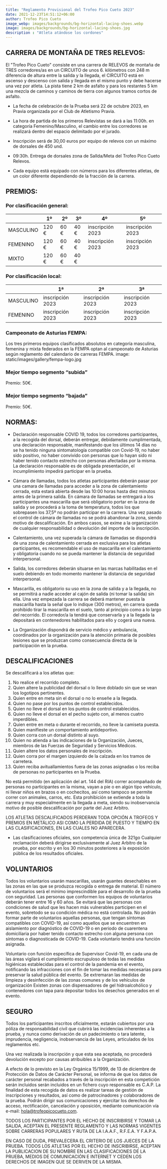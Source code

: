```yaml
---
title: "Reglamento Provisional del Trofeo Pico Cueto 2023"
date: 2021-12-23T14:51:12+06:00
author: Trofeo Pico Cueto
image_webp: images/backgrounds/bg-horizontal-lacing-shoes.webp
image: images/backgrounds/bg-horizontal-lacing-shoes.jpg
description : "Atleta atándose los cordones"
---
```



## CARRERA DE MONTAÑA DE TRES RELEVOS: 

El "Trofeo Pico Cueto" consiste en una carrera de RELEVOS de montaña de TRES corredores/as en un CIRCUITO de unos 6. kilómetros con 248 m diferencia de altura entre la salida y la llegada, el CIRCUITO está en ascenso y descenso con salida y llegada en el mismo punto y debe hacerse una vez por atleta. La pista tiene 2 km de asfalto y para los restantes 5 km una mezcla de caminos y caminos de tierra con algunos tramos cortos de asfalto.

* La fecha de celebración de la Prueba será 22 de octubre 2023, en Pravia organizada por el Club de Atletismo Pravia. 

* La hora de partida de los primeros Relevistas se dará a las 11:00h. en categoría Femenino/Masculino, el cambio entre los corredores se realizará dentro del espacio delimitado por el jurado.

* Inscripción será de 30,00 euros por equipo de relevos con un máximo de dorsales de 450 und.

* 09:30h. Entrega de dorsales zona de SalIda/Meta del Trofeo Pico Cueto Relevos.

* Cada equipo está equipado con números para los diferentes atletas, de un color diferente dependiendo de la fracción de la carrera.

## PREMIOS:

### Por clasificación general:

| | 1º | 2º | 3º | 4º | 5º | 
| --| -------- | -------- | -------- | -------- | -------- |    
| MASCULINO | 120 €| 60 € | 40 € | inscripción 2023 | inscripción 2023 | 
| FEMENINO | 120 € | 60 € | 40 € | inscripción 2023 | inscripción 2023 | 
| MIXTO | 120 € | 60 € | 40 € | 

### Por clasificación local:

| | 1ª | 2ª| 3ª | 
| --| -------- | -------- | -------- |  
| MASCULINO | inscripción 2023 | inscripción 2023 | inscripción 2023 |
| FEMENINO | inscripción 2023 | inscripción 2023 | inscripción 2023 | 

### Campeonato de Asturias FEMPA:
Los tres primeros equipos clasificados absolutos en categoría masculina, femenina y mixta federados en la FEMPA optan al campeonato de Asturias según reglamento del calendario de carreras FEMPA.
image: static/images/gallery/fempa-logo.jpg

### Mejor tiempo segmento “subida” 

Premio: 50€.

### Mejor tiempo segmento “bajada” 

Premio: 50€.

## NORMAS:

* Declaración responsable COVID 19, todos los corredores participantes, a la recogida del dorsal, deberán entregar, debidamente cumplimentada, una declaración responsable, manifestando que los últimos 14 días no se ha tenido ninguna sintomatología compatible con Covid-19, no haber sido positivo, no haber convivido con personas que lo hayan sido ni haber tenido contacto estrecho con personas afectadas por la misma. La declaración responsable es de obligada presentación, el incumplimiento impedirá participar en la prueba.

* Cámara de llamadas, todos los atletas participantes deberán pasar por una camara de llamadas para acceder a la zona de calentamiento cerrada, esta estará abierta desde las 10:00 horas hasta diez minutos antes de la primera salida. En cámara de llamadas se entregará a los participantes una mascarilla que será obligatorio portar en la zona de salida y se procederá a la toma de temperatura, todos los que sobrepasen los 37,5º no podrán participar en la carrera. Una vez pasado el control de cámara de llamadas no se podrá abandonar la zona, siendo motivo de descalificación. En ambos casos, se exime a la organización de cualquier responsabilidad o devolución del importe de la inscripción. 

* Calentamiento, una vez superada la cámara de llamadas se dispondrá de una zona de calentamiento cerrada en exclusiva para los atletas participantes, es recomendable el uso de mascarilla en el calentamiento y obligatoria cuando no se pueda mantener la distancia de seguridad interpersonal.

* Salida, los corredores deberán situarse en las marcas habilitadas en el suelo debiendo en todo momento mantener la distancia de seguridad interpersonal. 

* Mascarilla, es obligatorio su uso en la zona de salida y a la llegada, no se permitirá a nadie acceder al cajón de salida (ni tomar la salida) sin ella. Una vez empezada la carrera se deberá mantener puesta la mascarilla hasta la señal que lo indique (300 metros), en carrera queda prohibido tirar la mascarilla en el suelo, tanto al principio como a lo largo del recorrido. El corredor/a la tendrá que conservarla y a la llegada la depositará en contenedores habilitados para ello y cogerá una nueva. 

* La Organización dispondrá de servicio médico y ambulancia, coordinados por la organización para la atención primaria de posibles lesiones que se produzcan como consecuencia directa de la participación en la prueba.


##  DESCALIFICACIONES

Se descalificará a los atletas que:

1.	No realice el recorrido completo.
2.	Quien altere la publicidad del dorsal o lo lleve doblado sin que se vean los logotipos pertinentes.
3.	Quien entre en meta sin el dorsal o no lo enseñe a la llegada.
4.	Quien no pase por los puntos de control establecidos.
5.	Quien no lleve el dorsal en los puntos de control establecidos.
6.	Quien no lleve el dorsal en el pecho sujeto con, al menos cuatro imperdibles.
7.	Quien entre en meta o durante el recorrido, no lleve la camiseta puesta.
8.	Quien manifieste un comportamiento antideportivo.
9.	Quien corra con un dorsal distinto al suyo.
10.	Quien no atienda a las indicaciones de la Organización, Jueces, miembros de las Fuerzas de Seguridad y Servicios Médicos.
11.	Quien altere los datos personales de inscripción.
12.	Quien corra por el margen izquierdo de la calzada en los tramos de carretera.
13.	Quien reciba avituallamientos fuera de las zonas asignadas o los reciba de personas no participantes en la Prueba.

No está permitido (en aplicación del art. 144 del RIA) correr acompañado de personas no participantes en la misma, vayan a pie o en algún tipo vehículo, ni llevar niños en brazos o en cochecitos, así como tampoco se permite correr con animales, carros, etc. Esta prohibición se extiende a toda la carrera y muy especialmente en la llegada a meta, siendo su inobservancia motivo de posible descalificación por parte del Juez Arbitro.

LOS ATLETAS DESCALIFICADOS PERDERAN TODA OPCIÓN A TROFEOS Y PREMIOS EN METÁLICO ASI COMO LA PERDIDA DE PUESTO Y TIEMPO EN LAS CLASIFICACIONES, EN LAS CUALES NO APARECERA.

* Las clasificaciones oficiales, son competencia única de 321go
Cualquier reclamación deberá dirigirse exclusivamente al Juez Arbitro de la prueba, por escrito y en los 30 minutos posteriores a la exposición pública de los resultados oficiales.

## VOLUNTARIOS

Todos los voluntarios usarán mascarillas, usarán guantes desechables en las zonas en las que se produzca recogida o entrega de material. El número de voluntarios será el mínimo imprescindible para el desarrollo de la prueba con seguridad. Las personas que conformen los equipos de voluntarios deberán tener entre 16 y 60 años. Se evitará que las personas con condiciones de salud que les hacen más vulnerables participen en el evento, sobretodo se su condición médica no está controlada. No podrán formar parte de voluntarios aquellas personas, que tengan síntomas compatibles con COVID-19, así como aquellos que se encuentren en aislamiento por diagnóstico de COVID-19 o en periodo de cuarentena domiciliaria por haber tenido contacto estrecho con alguna persona con síntomas o diagnosticada de COVID-19. Cada voluntario tendrá una función asignada.

Voluntario con función específica de Supervisor Covid-19, en cada una de las áreas vigilará el cumplimiento escrupuloso de todas las medidas higiénicas establecidas para el control de la pandemia en el evento, notificando las infracciones con el fin de tomar las medidas necesarias para preservar la salud pública del evento. Se extremaran las medidas de limpieza y desinfección de las zonas comunes y de los vehículos de organización Existen zonas con dispensadores de gel hidroalcohólico y contenedores con tapa para depositar todos los desechos generados en el evento.


## SEGURO

Todos los participantes inscritos oficialmente, estarán cubiertos por una póliza de responsabilidad civil que cubrirá las incidencias inherentes a la prueba, y nunca como derivación de un padecimiento o tara latente, imprudencia, negligencia, inobservancia de las Leyes, articulados de los reglamentos etc.

Una vez realizada la inscripción y que esta sea aceptada, no procederá devolución excepto por causas atribuibles a la Organización.

A efecto de lo previsto en la Ley Orgánica 15/1999, de 13 de diciembre de Protección de Datos de Carácter Personal, se informa de que los datos de carácter personal recabados a través de la inscripción en esta competición serán incluidos serán incluidos en un fichero cuyo responsable es C.A.P. La finalidad de esta recogida de datos es realizar tareas de gestión de inscripciones y resultados, así como de patrocinadores y colaboradores de la prueba. Podrán dirigir sus comunicaciones y ejercitar los derechos de acceso, rectificación, cancelación y oposición, mediante comunicación vía e-mail: [hola@trofeopicocueto.com](mailto:hola@trofeopicocueto.com). 

TODOS LOS PARTICIPANTES POR EL HECHO DE INSCRIBIRSE Y TOMAR LA SALIDA, ACEPTAN EL PRESENTE REGLAMENTO Y LAS NORMAS VIGENTES SOBRE CARRERAS POPULARES Y RUTA DE LA I.A.A.F., R.F.E.A. Y F.A.P.A.

EN CASO DE DUDA, PREVALECERA EL CRITERIO DE LOS JUECES DE LA PRUEBA.
TODOS LOS ATLETAS POR EL HECHO DE INSCRIBIRSE, ACEPTAN LA PUBLICACION DE SU NOMBRE EN LAS CLASIFICACIONES DE LA PRUEBA, MEDIOS DE COMUNICACIÓN E INTERNET Y CEDEN LOS DERECHOS DE IMAGEN QUE SE DERIVEN DE LA MISMA.


